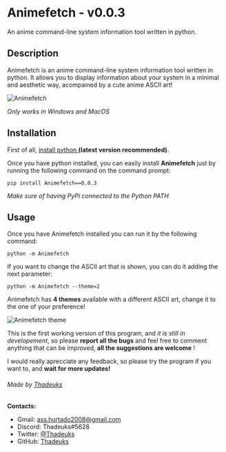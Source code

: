# Animefetch - v0.0.3
An anime command-line system information tool written in python.

## Description
Animefetch is an anime command-line system information tool written in python. It allows you to display information about your system in a minimal and aesthetic way, acompained by a cute anime ASCII art!

![Animefetch](https://user-images.githubusercontent.com/93542549/151196842-3f8d6987-1895-47d5-970e-391fa6f99479.jpg)


*Only works in Windows and MacOS*

## Installation 

First of all, [install python ](https://www.python.org/downloads/ "install python ")**(latest version recommended)**.

Once you have python installed, you can easily install **Animefetch** just by running the following command on the command prompt:

`pip install Animefetch==0.0.3`

*Make sure of having PyPi connected to the Python PATH*

## Usage
Once you have Animefetch installed you can run it by the following command:

`python -m Animefetch `

If you want to change the ASCII art that is shown, you can do it adding the next parameter:

`python -m Animefetch --theme=2`

Animefetch has **4 themes** available with a different ASCII art,  change it to the one of your preference!

![Animefetch theme ](https://user-images.githubusercontent.com/93542549/151197079-10f0ff88-2f31-41eb-a0e6-26702320580f.jpg)



This is the first working version of this program, and *it is still in developement*, so please **report all the bugs** and feel free to comment anything that can be improved,  **all the suggestions are welcome** !

I would really aprecciate any feedback, so please try the program if you want to, and **wait for more updates!**



###### Made by [Thadeuks](https://github.com/Thadeuks "Thadeuks")
**Contacts:**
- Gmail: ass.hurtado2008@gmail.com
- Discord:  Thadeuks#5628
- Twitter: [@Thadeuks](https://twitter.com/Thadeuks "@Thadeuks")
- GitHub: [Thadeuks](https://github.com/Thadeuks "Thadeuks")
